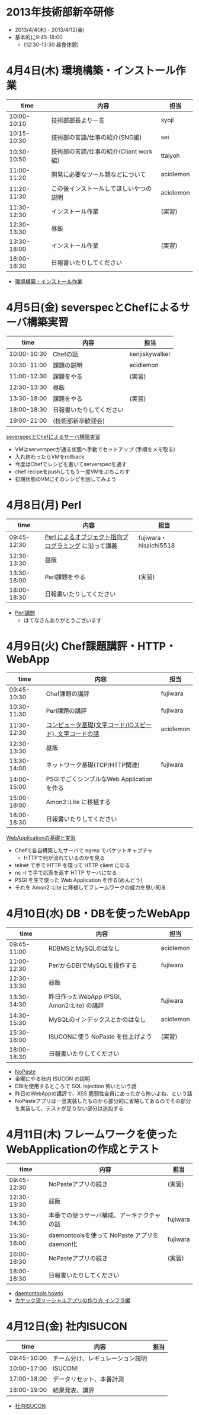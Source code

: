 2013年技術部新卒研修
==============

* 2013/4/4(木) - 2013/4/12(金)
* 基本的に9:45-18:00
  * (12:30-13:30 昼食休憩)

4月4日(木) 環境構築・インストール作業
======

 time        | 内容                                          | 担当
-------------|-----------------------------------------------|------
 10:00-10:10 | 技術部部長より一言                            | syoji
 10:15-10:30 | 技術部の言語/仕事の紹介(SNG編)                | sei
 10:30-10:50 | 技術部の言語/仕事の紹介(Client work編)        | ttaiyoh
 11:00-11:20 | 開発に必要なツール類などについて              | acidlemon
 11:20-11:30 | この後インストールしてほしいやつの説明        | acidlemon
 11:30-12:30 | インストール作業                              | (実習)
 12:30-13:30 | 昼飯                                          |
 13:30-18:00 | インストール作業                              | (実習)
 18:00-18:30 | 日報書いたりしてください                      |

* [環境構築・インストール作業](install.md)

4月5日(金) severspecとChefによるサーバ構築実習
======

 time        | 内容                                         | 担当
-------------|----------------------------------------------|---------
 10:00-10:30 | Chefの話                                     | kenjiskywalker
 10:30-11:00 | 課題の説明                                   | acidlemon
 11:00-12:30 | 課題をやる                                   | (実習)
 12:30-13:30 | 昼飯                                         |
 13:30-18:00 | 課題をやる                                   | (実習)
 18:00-18:30 | 日報書いたりしてください                     |
 19:00-21:00 | (技術部新卒歓迎会)                           |

[severspecとChefによるサーバ構築実習](server/)

* VMはserverspecが通る状態へ手動でセットアップ (手順をメモ取る)
* 入れ終わったらVMをrollback
* 今度はChefでレシピを書いてserverspecを通す
* chef recipeをpushしてもう一度VMをぶちこわす
* 初期状態のVMにそのレシピを回してみよう

4月8日(月) Perl
=======

 time        | 内容                                    | 担当
-------------|-----------------------------------------|---------
 09:45-12:30 | [Perl によるオブジェクト指向プログラミング](https://github.com/hatena/Hatena-Textbook/blob/master/oop-for-perl.md) に沿って講義 | fujiwara・hisaichi5518
 12:30-13:30 | 昼飯                                    |
 13:30-18:00 | Perl課題をやる                          | (実習)
 18:00-18:30 | 日報書いたりしてください                |

* [Perl課題](perl/)
  * はてなさんありがとうございます


4月9日(火) Chef課題講評・HTTP・WebApp
========

 time        | 内容                                                    | 担当
-------------|---------------------------------------------------------|---------
 09:45-10:30 | Chef課題の講評                                          | fujiwara
 10:30-11:30 | Perl課題の講評                                          | fujiwara
 11:30-12:30 | [コンピュータ基礎(文字コード/IOスピード), 文字コードの話](computer-basics.md) | acidlemon
 12:30-13:30 | 昼飯                                                    |
 13:30-14:00 | ネットワーク基礎(TCP/HTTP関連)                          | fujiwara
 14:00-15:00 | PSGIでごくシンプルなWeb Applicationを作る               |
 15:00-18:00 | Amon2::Lite に移植する                                  |
 18:00-18:30 | 日報書いたりしてください                                |

[WebApplicationの基礎と実習](webapp/simple/)

* Chefで各自構築したサーバで ngrep でパケットキャプチャ
  * HTTPで何が流れているのかを見る
* telnet で手で HTTP を喋って HTTP client になる
* nc -l で手で応答を返す HTTP サーバになる
* PSGI を生で使った Web Application を作る(めんどう)
* それを Amon2::Lite に移植してフレームワークの威力を思い知る

4月10日(水) DB・DBを使ったWebApp
========

 time        | 内容                                        | 担当
-------------|---------------------------------------------|---------
 09:45-11:00 | RDBMSとMySQLのはなし                        | acidlemon
 11:00-12:30 | PerlからDBIでMySQLを操作する                | fujiwara
 12:30-13:30 | 昼飯                                        |
 13:30-14:30 | 昨日作ったWebApp (PSGI, Amon2::Lite) の講評 | fujiwara
 14:30-15:30 | MySQLのインデックスとかのはなし             | acidlemon
 15:30-18:00 | ISUCONに使う NoPaste を仕上げよう           | (実習)
 18:00-18:30 | 日報書いたりしてください                    |

* [NoPaste](webapp/NoPaste/)
* 金曜にやる社内 ISUCON の説明
* DBIを使用するところで SQL injection 怖いという話
* 昨日のWebAppの講評で、XSS 脆弱性全員にあったから怖いよね、という話
* NoPasteアプリは一旦実装したものから部分的に省略してあるのでその部分を実装して、テストが足りない部分は追加する


4月11日(木) フレームワークを使ったWebApplicationの作成とテスト
======

 time        | 内容                                         | 担当
-------------|----------------------------------------------|---------
 09:45-12:30 | NoPasteアプリの続き                          | (実習)
 12:30-13:30 | 昼飯                                         |
 13:30-14:30 | 本番での使うサーバ構成、アーキテクチャの話   | fujiwara
 15:30-16:00 | daemontoolsを使って NoPaste アプリをdaemon化 | fujiwara
 16:00-18:30 | NoPasteアプリの続き                          | (実習)
 18:00-18:30 | 日報書いたりしてください                     |

* [daemontools howto](daemontools-howto.md)
* [カヤック流ソーシャルアプリの作り方 インフラ編](http://tech.kayac.com/archive/post_1.html)

4月12日(金) 社内ISUCON
======================

 time        | 内容                                        | 担当
-------------|---------------------------------------------|---------
 09:45-10:00 | チーム分け、レギュレーション説明            |
 10:00-17:00 | ISUCON!                                     |
 17:00-18:00 | データリセット、本番計測                    |
 18:00-19:00 | 結果発表、講評                              |

* [社内ISUCON](isucon/)
